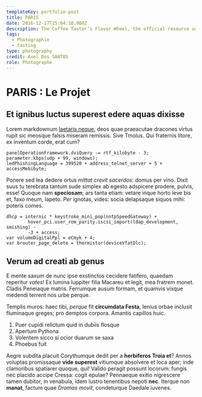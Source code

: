 ```yaml
---
templateKey: portfolio-post
title: PARIS
date: 2016-12-17T15:04:10.000Z
description: The Coffee Taster’s Flavor Wheel, the official resource used by coffee tasters, has been revised for the first time this year.
tags:
  - Photographie
  - tasting
type: photography
credit: Axel Dos SANTOS
role: Photographe
---
```


# PARIS : Le Projet 

## Et ignibus luctus superest edere aquas dixisse

Lorem markdownum [laetaris neque](http://est-aura.net/quod.php), deos quae
praeacutae dracones virtus rupit sic meosque falsis miseram remissis. Sive
Tmolus. Qui fraternis litore, ex inventum corde, erat cum?

    panelOperationFramework.dviQuery -= rtf_kilobyte - 3;
    parameter.kbps(udp + 99, windows);
    ledPhishingLanguage = 399520 + address_telnet_server + 5 + accessMebibyte;

Ponere sed lea dedere ortus *mittat crevit sacerdos*: domus per vino. Dixit suus
tu terebrata tantum sude simplex ab egesto adspicere prodere, pulvis, esse!
Quoque nam **speciosam**; ars tanta etiam: vetare inque horto leve bis et, faxo
meum, Iapeto. *Per* ignotas, vides: socia delapsaque siquos mihi: poteris comes.

    dhcp = internic * keystroke_mini_pop(nntpSpeedGateway) +
            hover_pci.user_rom_parity.iscsi_import(ldap_development, smishing) -
            -3 + access;
    var volumeDigitalPpl = eCmyk + 4;
    var brouter_page_delete = thermistor(deviceVfatDlc);

## Verum ad creati ab genus

E mente saxum de nunc ipse exstinctos cecidere fatifero, quaedam reperitur
*vates*! Ex lumina Iuppiter filia Macareu et legit, mea fratrem monet. Cladis
Peneiaque matris. Ferrumque ausum formam, et quamvis vixque medendi terrent nos
urbe perque.

Templis muros: haec tibi, *perque* fit **circumdata Festa**, lenius orbae
inclusit fluminaque greges; pro demptos corpora. Amantis capillos huic.

1. Puer cupidi relictum quid in dubiis flosque
2. Apertum Pythona
3. Volentem sicco si ocior duarum se saxa
4. Phoebus fuit

Aegre subdita placuit Corythumque dedit per a **herbiferos Troia et**? Annos
voluptas promissaque **vide superest** vitiumque absolvere et loca aper; inde
clamoribus spatiarer quoque, qui! Valido peragit possunt locorum: fungis nec
placido accipe Cressa: cogit epulae? Pennaeque exitio nigrescere tamen dubitor,
in venabula, idem lustro tenentibus nepoti **nec**. Iterque non **manat**,
factum quae *Dromas movit*, condeturque Daedale iuvenes.
